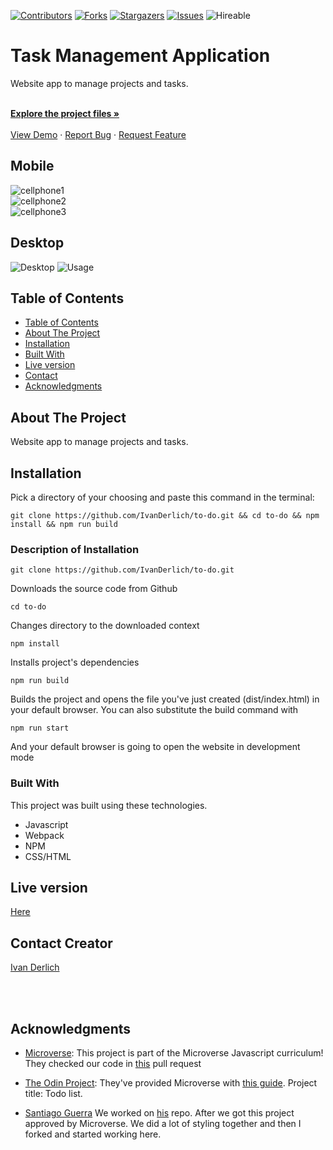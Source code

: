 <!--
*** Thanks for checking out this README Template. If you have a suggestion that would
*** make this better, please fork the repo and create a pull request or simply open
*** an issue with the tag "enhancement".
*** Thanks again! Now go create something AMAZING! :D
-->

<!-- PROJECT SHIELDS -->
<!--
*** I'm using markdown "reference style" links for readability.
*** Reference links are enclosed in brackets [ ] instead of parentheses ( ).
*** See the bottom of this document for the declaration of the reference variables
*** for contributors-url, forks-url, etc. This is an optional, concise syntax you may use.
*** https://www.markdownguide.org/basic-syntax/#reference-style-links
-->
[![Contributors][contributors-shield]][contributors-url]
[![Forks][forks-shield]][forks-url]
[![Stargazers][stars-shield]][stars-url]
[![Issues][issues-shield]][issues-url]
![Hireable](https://cdn.rawgit.com/hiendv/hireable/master/styles/default/yes.svg)

<!-- PROJECT LOGO -->
<!-- <br />
<p align="center">
  <a href="#">
    <img src="img/mLogo.png" alt="Logo" width="80" height="80">
  </a> -->
<!-- PROJECT LOGO-->

# Task Management Application

  <p align="center">

  Website app to manage projects and tasks.
    
  <br />
  <a href="https://github.com/IvanDerlich/to-do"><strong>Explore the project files »</strong></a>
  <br />
  <br />
  <a href="https://ivanderlich.github.io/to-do">View Demo</a>
  ·
  <a href="https://github.com/IvanDerlich/to-do/issues">Report Bug</a>
  ·
  <a href="https://github.com/IvanDerlich/to-do/issues">Request Feature</a>
  </p>
</p>

## Mobile

![cellphone1](./docs/cellphone1.png)<br>
![cellphone2](./docs/cellphone2.png)<br>
![cellphone3](./docs/cellphone3.png)

## Desktop

![Desktop](./docs/Desktop.png)
![Usage](docs/Usage.gif)

<!-- TABLE OF CONTENTS -->
## Table of Contents

  - [Table of Contents](#table-of-contents)
  - [About The Project](#about-the-project)
  - [Installation](#installation)
  - [Built With](#built-with)
  - [Live version](#live-version)
  - [Contact](#contact)
  - [Acknowledgments](#acknowledgements)

<!-- ABOUT THE PROJECT -->
## About The Project

  Website app to manage projects and tasks. 

<!-- ABOUT THE PROJECT -->

## Installation

Pick a directory of your choosing and paste this command in the terminal:

    git clone https://github.com/IvanDerlich/to-do.git && cd to-do && npm install && npm run build


### Description of Installation

    git clone https://github.com/IvanDerlich/to-do.git  
  
  Downloads the source code from Github

    cd to-do
  
  Changes directory to the downloaded context

    npm install

  Installs project's dependencies

    npm run build

  Builds the project and opens the file you've just created (dist/index.html) in your default browser. You can also substitute the build command with 

    npm run start 
  
  And your default browser is going to open the website in development mode

### Built With
This project was built using these technologies.
* Javascript
* Webpack
* NPM
* CSS/HTML

<!-- LIVE VERSION -->
## Live version

[Here](https://ivanderlich.github.io/to-do)

<!-- CONTACT -->
## Contact Creator

[Ivan Derlich](https://www.ivanderlich.com)

<br />
<br />

<!-- ACKNOWLEDGEMENTS -->
## Acknowledgments
* [Microverse](https://www.microverse.org/):   This project is part of the Microverse Javascript curriculum! They checked our code in [this](https://github.com/SantiagoGuerra/to-do/pull/1) pull request
* [The Odin Project](https://www.theodinproject.com/): They've provided Microverse with [this guide](https://www.theodinproject.com/courses/javascript/lessons/todo-list). Project title: Todo list.
  
* [Santiago Guerra](https://github.com/SantiagoGuerra)
We worked on [his](https://github.com/santiagoguerra/to-do) repo. After we got this project approved by Microverse. We did a lot of styling together and then I forked and started working here. 


<!-- MARKDOWN LINKS & IMAGES -->
<!-- https://www.markdownguide.org/basic-syntax/#reference-style-links -->
[contributors-shield]: https://img.shields.io/github/contributors/SantiagoGuerra/to-do.svg?style=flat-square
[contributors-url]: https://github.com/SantiagoGuerra/to-do/graphs/contributors
[forks-shield]: https://img.shields.io/github/forks/SantiagoGuerra/to-do.svg?style=flat-square
[forks-url]: https://github.com/SantiagoGuerra/to-do/network/members
[stars-shield]: https://img.shields.io/github/stars/SantiagoGuerra/to-do.svg?style=flat-square
[stars-url]: https://github.com/SantiagoGuerra/to-do/stargazers
[issues-shield]: https://img.shields.io/github/issues/SantiagoGuerra/to-do.svg?style=flat-square
[issues-url]: https://github.com/SantiagoGuerra/to-do/issues
[product-screenshot]: img/screenshot.PNG
